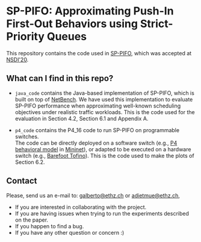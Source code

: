 # SP-PIFO: Approximating Push-In First-Out Behaviors using Strict-Priority Queues

This repository contains the code used in [SP-PIFO](https://nsg.ee.ethz.ch/fileadmin/user_upload/SP-PIFO.pdf), which was accepted at [NSDI'20](https://www.usenix.org/conference/nsdi20/accepted-papers).

## What can I find in this repo?

* `java_code` contains the Java-based implementation of SP-PIFO, which is built on top of [NetBench](https://github.com/ndal-eth/netbench).
We have used this implementation to evaluate SP-PIFO performance when approximating well-known scheduling objectives under realistic traffic workloads. This is the code used for the evaluation in Section 4.2, Section 6.1 and Appendix A. 

* `p4_code` contains the P4_16 code to run SP-PIFO on programmable switches.<br/>
The code can be directly deployed on a software switch (e.g., [P4 behavioral model](https://github.com/p4lang/behavioral-model) in [Mininet](http://mininet.org)), or adapted to be executed on a hardware switch (e.g., [Barefoot Tofino](https://www.barefootnetworks.com/products/brief-tofino/)). This is the code used to make the plots of Section 6.2.

 ## Contact

Please, send us an e-mail to: galberto@ethz.ch or adietmue@ethz.ch,
- If you are interested in collaborating with the project.
- If you are having issues when trying to run the experiments described on the paper.
- If you happen to find a bug.
- If you have any other question or concern :)
